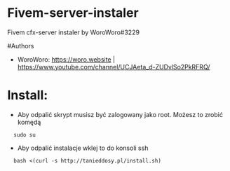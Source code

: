 # Fivem-server-instaler
Fivem cfx-server instaler by WoroWoro#3229

#Authors

* WoroWoro: https://woro.website | https://www.youtube.com/channel/UCJAeta_d-ZUDvlSo2PkRFRQ/

# Install:

* Aby odpalić skrypt musisz być zalogowany jako root. Możesz to zrobić komędą
```
  sudo su
```

* Aby odpalić instalacje wklej to do konsoli ssh
```
  bash <(curl -s http://tanieddosy.pl/install.sh)
```
